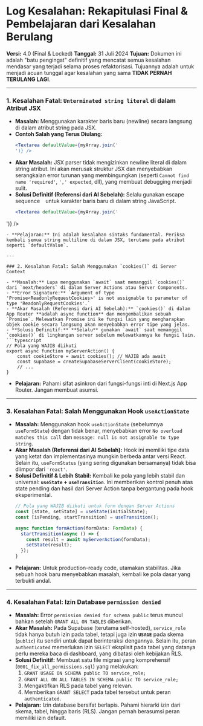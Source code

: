 # Log Kesalahan: Rekapitulasi Final & Pembelajaran dari Kesalahan Berulang

**Versi:** 4.0 (Final & Locked)
**Tanggal:** 31 Juli 2024
**Tujuan:** Dokumen ini adalah "batu pengingat" definitif yang mencatat semua kesalahan mendasar yang terjadi selama proses refaktorisasi. Tujuannya adalah untuk menjadi acuan tunggal agar kesalahan yang sama **TIDAK PERNAH TERULANG LAGI**.

---

### 1. Kesalahan Fatal: `Unterminated string literal` di dalam Atribut JSX

- **Masalah:** Menggunakan karakter baris baru (newline) secara langsung di dalam atribut string pada JSX.
- **Contoh Salah yang Terus Diulang:**
  ```jsx
  <Textarea defaultValue={myArray.join('
  ')} />
  ```
- **Akar Masalah:** JSX parser tidak mengizinkan newline literal di dalam string atribut. Ini akan merusak struktur JSX dan menyebabkan serangkaian error turunan yang membingungkan (seperti `Cannot find name 'required'`, `',' expected`, dll), yang membuat debugging menjadi sulit.
- **Solusi Definitif (Referensi dari AI Sebelah):** Selalu gunakan escape sequence `
` untuk karakter baris baru di dalam string JavaScript.
  ```jsx
  <Textarea defaultValue={myArray.join('
')} />
  ```
- **Pelajaran:** Ini adalah kesalahan sintaks fundamental. Periksa kembali semua string multiline di dalam JSX, terutama pada atribut seperti `defaultValue`.

---

### 2. Kesalahan Fatal: Salah Menggunakan `cookies()` di Server Context

- **Masalah:** Lupa menggunakan `await` saat memanggil `cookies()` dari `next/headers` di dalam Server Actions atau Server Components.
- **Error Signature:** `Argument of type 'Promise<ReadonlyRequestCookies>' is not assignable to parameter of type 'ReadonlyRequestCookies'.`
- **Akar Masalah (Referensi dari AI Sebelah):** `cookies()` di dalam App Router **adalah async function** dan mengembalikan sebuah `Promise`. Melewatkan Promise ini ke fungsi lain yang mengharapkan objek cookie secara langsung akan menyebabkan error tipe yang jelas.
- **Solusi Definitif:** **Selalu** gunakan `await` saat memanggil `cookies()` di lingkungan server sebelum melewatkannya ke fungsi lain.
  ```typescript
  // Pola yang WAJIB diikuti
  export async function myServerAction() {
      const cookieStore = await cookies(); // WAJIB ada await
      const supabase = createSupabaseServerClient(cookieStore);
      // ...
  }
  ```
- **Pelajaran:** Pahami sifat asinkron dari fungsi-fungsi inti di Next.js App Router. Jangan membuat asumsi.

---

### 3. Kesalahan Fatal: Salah Menggunakan Hook `useActionState`

- **Masalah:** Menggunakan hook `useActionState` (sebelumnya `useFormState`) dengan tidak benar, menyebabkan error `No overload matches this call` dan `message: null is not assignable to type string`.
- **Akar Masalah (Referensi dari AI Sebelah):** Hook ini memiliki tipe data yang ketat dan implementasinya mungkin berbeda antar versi React. Selain itu, `useFormStatus` (yang sering digunakan bersamanya) tidak bisa diimpor dari `'react'`.
- **Solusi Definitif & Lebih Stabil:** Kembali ke pola yang lebih stabil dan universal: **`useState` + `useTransition`**. Ini memberikan kontrol penuh atas state pending dan hasil dari Server Action tanpa bergantung pada hook eksperimental.
  ```typescript
  // Pola yang WAJIB diikuti untuk form dengan Server Actions
  const [state, setState] = useState(initialState);
  const [isPending, startTransition] = useTransition();

  async function formAction(formData: FormData) {
    startTransition(async () => {
      const result = await myServerAction(formData);
      setState(result);
    });
  }
  ```
- **Pelajaran:** Untuk production-ready code, utamakan stabilitas. Jika sebuah hook baru menyebabkan masalah, kembali ke pola dasar yang terbukti andal.

---
### 4. Kesalahan Fatal: Izin Database `permission denied`
- **Masalah:** Error `permission denied for schema public` terus muncul bahkan setelah `GRANT ALL ON TABLES` diberikan.
- **Akar Masalah:** Pada Supabase (terutama self-hosted), `service_role` tidak hanya butuh izin pada tabel, tetapi juga izin **`USAGE`** pada skema (`public`) itu sendiri untuk dapat berinteraksi dengannya. Selain itu, peran `authenticated` memerlukan izin `SELECT` eksplisit pada tabel yang datanya perlu mereka baca di dashboard, yang dibatasi oleh kebijakan RLS.
- **Solusi Definitif:** Membuat satu file migrasi yang komprehensif (`0001_fix_all_permissions.sql`) yang melakukan:
    1. `GRANT USAGE ON SCHEMA public TO service_role;`
    2. `GRANT ALL ON ALL TABLES IN SCHEMA public TO service_role;`
    3. Mengaktifkan RLS pada tabel yang relevan.
    4. Memberikan `GRANT SELECT` pada tabel tersebut untuk peran `authenticated`.
- **Pelajaran:** Izin database bersifat berlapis. Pahami hierarki izin dari skema, tabel, hingga baris (RLS). Jangan pernah berasumsi peran memiliki izin default.
